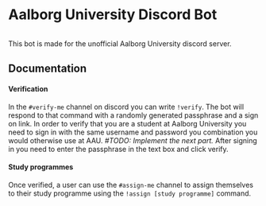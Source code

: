# Aalborg University Discord Bot

<a href="https://discord.gg/JfGRgpg"><img src="https://discordapp.com/api/guilds/394918256734896128/embed.png" alt="" /></a>

This bot is made for the unofficial Aalborg University discord server.

## Documentation

#### Verification

In the `#verify-me` channel on discord you can write `!verify`. The bot will respond to that command with a randomly generated passphrase and a sign on link. In order to verify that you are a student at Aalborg University you need to sign in with the same username and password you combination you would otherwise use at AAU.
_#TODO: Implement the next part._
After signing in you need to enter the passphrase in the text box and click verify.

#### Study programmes

Once verified, a user can use the `#assign-me` channel to assign themselves to their study programme using the `!assign [study programme]` command.
